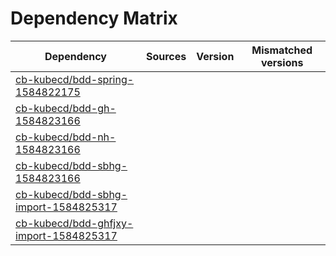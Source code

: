 # Dependency Matrix

Dependency | Sources | Version | Mismatched versions
---------- | ------- | ------- | -------------------
[cb-kubecd/bdd-spring-1584822175](https://github.com/cb-kubecd/bdd-spring-1584822175.git) |  | []() | 
[cb-kubecd/bdd-gh-1584823166](https://github.com/cb-kubecd/bdd-gh-1584823166.git) |  | []() | 
[cb-kubecd/bdd-nh-1584823166](https://github.com/cb-kubecd/bdd-nh-1584823166.git) |  | []() | 
[cb-kubecd/bdd-sbhg-1584823166](https://github.com/cb-kubecd/bdd-sbhg-1584823166.git) |  | []() | 
[cb-kubecd/bdd-sbhg-import-1584825317](https://github.com/cb-kubecd/bdd-sbhg-import-1584825317.git) |  | []() | 
[cb-kubecd/bdd-ghfjxy-import-1584825317](https://github.com/cb-kubecd/bdd-ghfjxy-import-1584825317.git) |  | []() | 
